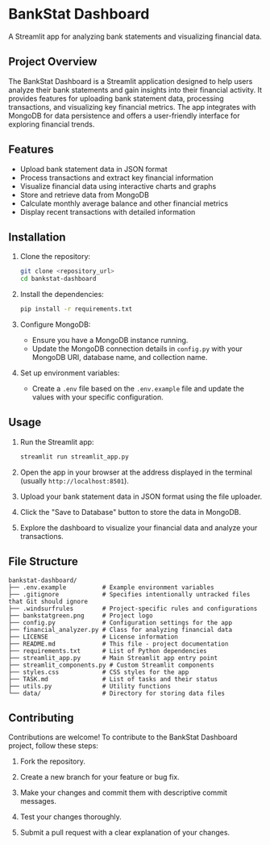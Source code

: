 # BankStat Dashboard

A Streamlit app for analyzing bank statements and visualizing financial data.

## Project Overview

The BankStat Dashboard is a Streamlit application designed to help users analyze their bank statements and gain insights into their financial activity. It provides features for uploading bank statement data, processing transactions, and visualizing key financial metrics. The app integrates with MongoDB for data persistence and offers a user-friendly interface for exploring financial trends.

## Features

- Upload bank statement data in JSON format
- Process transactions and extract key financial information
- Visualize financial data using interactive charts and graphs
- Store and retrieve data from MongoDB
- Calculate monthly average balance and other financial metrics
- Display recent transactions with detailed information

## Installation

1. Clone the repository:

   ```bash
   git clone <repository_url>
   cd bankstat-dashboard
   ```

2. Install the dependencies:

   ```bash
   pip install -r requirements.txt
   ```

3. Configure MongoDB:

   - Ensure you have a MongoDB instance running.
   - Update the MongoDB connection details in `config.py` with your MongoDB URI, database name, and collection name.

4. Set up environment variables:

   - Create a `.env` file based on the `.env.example` file and update the values with your specific configuration.

## Usage

1. Run the Streamlit app:

   ```bash
   streamlit run streamlit_app.py
   ```

2. Open the app in your browser at the address displayed in the terminal (usually `http://localhost:8501`).

3. Upload your bank statement data in JSON format using the file uploader.

4. Click the "Save to Database" button to store the data in MongoDB.

5. Explore the dashboard to visualize your financial data and analyze your transactions.

## File Structure

```
bankstat-dashboard/
├── .env.example          # Example environment variables
├── .gitignore            # Specifies intentionally untracked files that Git should ignore
├── .windsurfrules        # Project-specific rules and configurations
├── bankstatgreen.png     # Project logo
├── config.py             # Configuration settings for the app
├── financial_analyzer.py # Class for analyzing financial data
├── LICENSE               # License information
├── README.md             # This file - project documentation
├── requirements.txt      # List of Python dependencies
├── streamlit_app.py      # Main Streamlit app entry point
├── streamlit_components.py # Custom Streamlit components
├── styles.css            # CSS styles for the app
├── TASK.md               # List of tasks and their status
├── utils.py              # Utility functions
└── data/                 # Directory for storing data files
```

## Contributing

Contributions are welcome! To contribute to the BankStat Dashboard project, follow these steps:

1. Fork the repository.

2. Create a new branch for your feature or bug fix.

3. Make your changes and commit them with descriptive commit messages.

4. Test your changes thoroughly.

5. Submit a pull request with a clear explanation of your changes.
